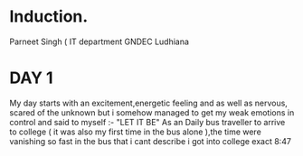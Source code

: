 # Induction.
Parneet Singh ( IT department GNDEC Ludhiana
# DAY 1
My day starts with an excitement,energetic feeling and as well as nervous, scared of the unknown but i somehow managed to get my weak emotions in control and said to myself :- "LET IT BE" 
As an Daily bus traveller to arrive to college ( it was also my first time in the bus alone ),the time were vanishing so fast in the bus that i cant describe 
i got into college exact 8:47 

